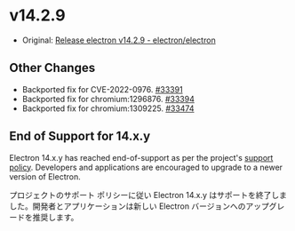 # v14.2.9

- Original: [Release electron v14.2.9 - electron/electron](https://github.com/electron/electron/releases/tag/v14.2.9)

## Other Changes

- Backported fix for CVE-2022-0976. [#33391](https://github.com/electron/electron/pull/33391)
- Backported fix for chromium:1296876. [#33394](https://github.com/electron/electron/pull/33394)
- Backported fix for chromium:1309225. [#33474](https://github.com/electron/electron/pull/33474)

## End of Support for 14.x.y

Electron 14.x.y has reached end-of-support as per the project's [support policy](https://electronjs.org/docs/tutorial/support#supported-versions). Developers and applications are encouraged to upgrade to a newer version of Electron.

プロジェクトのサポート ポリシーに従い Electron 14.x.y はサポートを終了しました。開発者とアプリケーションは新しい Electron バージョンへのアップグレードを推奨します。

